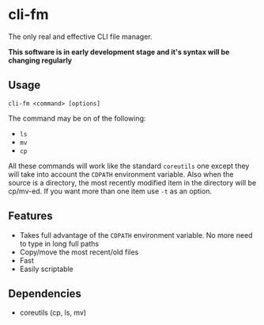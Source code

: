 # cli-fm
The only real and effective CLI file manager.

**This software is in early development stage and it's syntax will be changing
regularly**

## Usage

```
cli-fm <command> [options]
```

The command may be on of the following:
* `ls`
* `mv`
* `cp`

All these commands will work like the standard `coreutils` one except they will
take into account the `CDPATH` environment variable. Also when the source is a
directory, the most recently modified item in the directory will be cp/mv-ed.
If you want more than one item use `-t` as an option.

## Features

* Takes full advantage of the `CDPATH` environment variable. No more need to type
  in long full paths
* Copy/move the most recent/old files
* Fast
* Easily scriptable

## Dependencies

* coreutils (cp, ls, mv)

